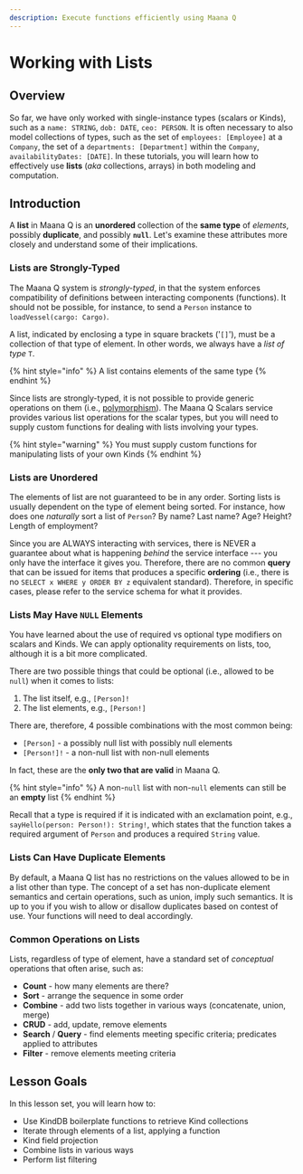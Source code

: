```yaml
---
description: Execute functions efficiently using Maana Q
---
```


# Working with Lists

## Overview

So far, we have only worked with single-instance types \(scalars or Kinds\), such as a `name: STRING`, `dob: DATE`, `ceo: PERSON`. It is often necessary to also model collections of types, such as the set of `employees: [Employee]` at a `Company`, the set of a `departments: [Department]` within the `Company`, `availabilityDates: [DATE]`. In these tutorials, you will learn how to effectively use **lists** \(_aka_ collections, arrays\) in both modeling and computation.

## Introduction

A **list** in Maana Q is an **unordered** collection of the **same type** of _elements_, possibly **duplicate**, and possibly **`null`**. Let's examine these attributes more closely and understand some of their implications.

### Lists are Strongly-Typed

The Maana Q system is _strongly-typed_, in that the system enforces compatibility of definitions between interacting components \(functions\). It should not be possible, for instance, to send a `Person` instance to `loadVessel(cargo: Cargo)`.

A list, indicated by enclosing a type in square brackets \('`[]`'\), must be a collection of that type of element. In other words, we always have a _list of type_ `T`.

{% hint style="info" %}
A list contains elements of the same type
{% endhint %}

Since lists are strongly-typed, it is not possible to provide generic operations on them \(i.e., [polymorphism](https://en.wikipedia.org/wiki/Polymorphism_%28computer_science%29)\). The Maana Q Scalars service provides various list operations for the scalar types, but you will need to supply custom functions for dealing with lists involving your types.

{% hint style="warning" %}
You must supply custom functions for manipulating lists of your own Kinds
{% endhint %}

### Lists are Unordered

The elements of list are not guaranteed to be in any order. Sorting lists is usually dependent on the type of element being sorted. For instance, how does one _naturally_ sort a list of `Person`? By name? Last name? Age? Height? Length of employment?

Since you are ALWAYS interacting with services, there is NEVER a guarantee about what is happening _behind_ the service interface --- you only have the interface it gives you. Therefore, there are no common **query** that can be issued for items that produces a specific **ordering** \(i.e., there is no `SELECT x WHERE y ORDER BY z` equivalent standard\). Therefore, in specific cases, please refer to the service schema for what it provides.

### Lists May Have `NULL` Elements

You have learned about the use of required vs optional type modifiers on scalars and Kinds. We can apply optionality requirements on lists, too, although it is a bit more complicated.

There are two possible things that could be optional \(i.e., allowed to be `null`\) when it comes to lists:

1. The list itself, e.g., `[Person]!`
2. The list elements, e.g., `[Person!]`

There are, therefore, 4 possible combinations with the most common being:

* `[Person]` - a possibly null list with possibly null elements
* `[Person!]!` - a non-null list with non-null elements

In fact, these are the **only two that are valid** in Maana Q.

{% hint style="info" %}
A non-`null` list with non-`null` elements can still be an **empty** list
{% endhint %}

Recall that a type is required if it is indicated with an exclamation point, e.g., `sayHello(person: Person!): String!`, which states that the function takes a required argument of `Person` and produces a required `String` value.

### Lists Can Have Duplicate Elements

By default, a Maana Q list has no restrictions on the values allowed to be in a list other than type. The concept of a set has non-duplicate element semantics and certain operations, such as union, imply such semantics. It is up to you if you wish to allow or disallow duplicates based on contest of use. Your functions will need to deal accordingly.

### Common Operations on Lists

Lists, regardless of type of element, have a standard set of _conceptual_ operations that often arise, such as:

* **Count** - how many elements are there?
* **Sort** - arrange the sequence in some order
* **Combine** - add two lists together in various ways \(concatenate, union, merge\)
* **CRUD** - add, update, remove elements
* **Search** / **Query** - find elements meeting specific criteria; predicates applied to attributes
* **Filter** - remove elements meeting criteria

## Lesson Goals

In this lesson set, you will learn how to:

* Use KindDB boilerplate functions to retrieve Kind collections
* Iterate through elements of a list, applying a function
* Kind field projection
* Combine lists in various ways
* Perform list filtering  

